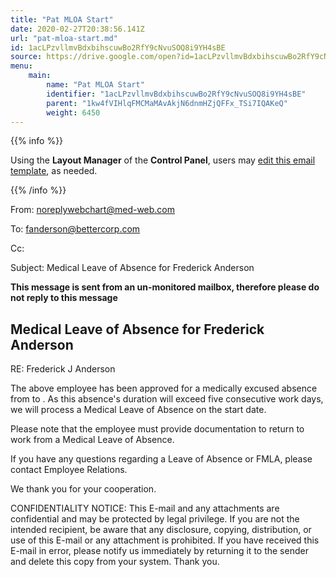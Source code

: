```yaml
---
title: "Pat MLOA Start"
date: 2020-02-27T20:38:56.141Z
url: "pat-mloa-start.md"
id: 1acLPzvllmvBdxbihscuwBo2RfY9cNvuSOQ8i9YH4sBE
source: https://drive.google.com/open?id=1acLPzvllmvBdxbihscuwBo2RfY9cNvuSOQ8i9YH4sBE
menu:
    main:
        name: "Pat MLOA Start"
        identifier: "1acLPzvllmvBdxbihscuwBo2RfY9cNvuSOQ8i9YH4sBE"
        parent: "1kw4fVIHlqFMCMaMAvAkjN6dnmHZjQFFx_TSi7IQAKeQ"
        weight: 6450
---
```









{{% info %}}

Using the **Layout Manager** of the **Control Panel**, users may [edit this email template](https://system/?f=admin&subfunc=layout_manager&search_for=email&layout_search=Go&lv_layout_manager_limit=0&opp=edit&doc_type=EMS&old_module=Email&old_name=Pat+MLOA+Start&active=0), as needed.

{{% /info %}}


From: noreplywebchart@med-web.com

To: fanderson@bettercorp.com

Cc:

Subject: Medical Leave of Absence for Frederick Anderson



****This message is sent from an un-monitored mailbox, therefore please do not reply to this message****

## Medical Leave of Absence for Frederick Anderson



RE: Frederick J Anderson



The above employee has been approved for a medically excused absence from to . As this absence's duration will exceed five consecutive work days, we will process a Medical Leave of Absence on the start date.

Please note that the employee must provide documentation to return to work from a Medical Leave of Absence.

If you have any questions regarding a Leave of Absence or FMLA, please contact Employee Relations.

We thank you for your cooperation.





CONFIDENTIALITY NOTICE: This E-mail and any attachments are confidential and may be protected by legal privilege. If you are not the intended recipient, be aware that any disclosure, copying, distribution, or use of this E-mail or any attachment is prohibited. If you have received this E-mail in error, please notify us immediately by returning it to the sender and delete this copy from your system. Thank you.

